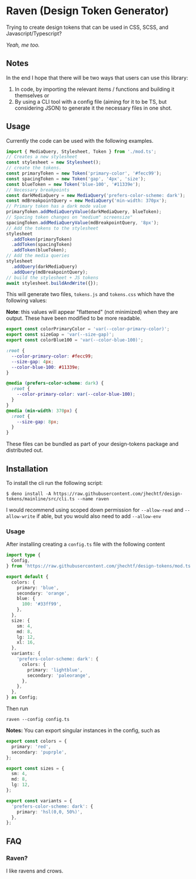 # Raven (Design Token Generator)

Trying to create design tokens that can be used in CSS, SCSS, and
Javascript/Typescript?

_Yeah, me too._

## Notes

In the end I hope that there will be two ways that users can use this library:

1. In code, by importing the relevant items / functions and building it
   themselves or
2. By using a CLI tool with a config file (aiming for it to be TS, but
   considering JSON) to generate it the necessary files in one shot.

## Usage

Currently the code can be used with the following examples.

```ts
import { MediaQuery, Stylesheet, Token } from './mod.ts';
// Creates a new stylesheet
const stylesheet = new Stylesheet();
// create the tokens.
const primaryToken = new Token('primary-color', '#fecc99');
const spacingToken = new Token('gap', '4px', 'size');
const blueToken = new Token('blue-100', '#11339e');
// Necessary breakpoints
const darkMediaQuery = new MediaQuery('prefers-color-scheme: dark');
const mdBreakpointQuery = new MediaQuery('min-width: 370px');
// Primary token has a dark mode value
primaryToken.addMediaQueryValue(darkMediaQuery, blueToken);
// Spacing token changes on "medium" screensize"
spacingToken.addMediaQueryValue(mdBreakpointQuery, '8px');
// Add the tokens to the stylesheet
stylesheet
  .addToken(primaryToken)
  .addToken(spacingToken)
  .addToken(blueToken);
// Add the media queries
stylesheet
  .addQuery(darkMediaQuery)
  .addQuery(mdBreakpointQuery);
// build the stylesheet + JS tokens
await stylesheet.buildAndWrite({});
```

This will generate two files, `tokens.js` and `tokens.css` which have the
following values:

**Note**: this values will appear "flattened" (not minimized) when they are
output. These have been modified to be more readable.

```js
export const colorPrimaryColor = 'var(--color-primary-color)';
export const sizeGap = 'var(--size-gap)';
export const colorBlue100 = 'var(--color-blue-100)';
```

```css
:root {
  --color-primary-color: #fecc99;
  --size-gap: 4px;
  --color-blue-100: #11339e;
}

@media (prefers-color-scheme: dark) {
  :root {
    --color-primary-color: var(--color-blue-100);
  }
}
@media (min-width: 370px) {
  :root {
    --size-gap: 8px;
  }
}
```

These files can be bundled as part of your design-tokens package and distributed
out.

## Installation

To install the cli run the following script:

```
$ deno install -A https://raw.githubusercontent.com/jhechtf/design-tokens/mainline/src/cli.ts --name raven
```

I would recommend using scoped down permission for `--allow-read` and
`--allow-write` if able, but you would also need to add `--allow-env`

### Usage

After installing creating a `config.ts` file with the following content

```ts
import type {
  Config,
} from 'https://raw.githubusercontent.com/jhechtf/design-tokens/mod.ts';

export default {
  colors: {
    primary: 'blue',
    secondary: 'orange',
    blue: {
      100: '#33ff99',
    },
  },
  size: {
    sm: 4,
    md: 8,
    lg: 12,
    xl: 16,
  },
  variants: {
    'prefers-color-scheme: dark': {
      colors: {
        primary: 'lightblue',
        secondary: 'paleorange',
      },
    },
  },
} as Config;
```

Then run

```
raven --config config.ts
```

**Notes:** You can export singular instances in the config, such as

```ts
export const colors = {
  primary: 'red',
  secondary: 'puprple',
};

export const sizes = {
  sm: 4,
  md: 8,
  lg: 12,
};

export const variants = {
  'prefers-color-scheme: dark': {
    primary: 'hsl(0,0, 50%)',
  },
};
```

## FAQ

### Raven?

I like ravens and crows.
